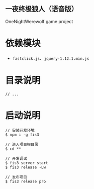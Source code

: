 一夜终极狼人（语音版）
---
OneNightWerewolf game project

依赖模块
===
- `fastclick.js`、`jquery-1.12.1.min.js`

目录说明
===
```
// ...
```
启动说明
===
```
// 安装开发环境
$ npm i -g fis3

// 进入项目根目录
$ cd **

// 开发调试
$ fis3 server start
$ fis3 release -Lw

// 发布项目
$ fis3 release pro
```
